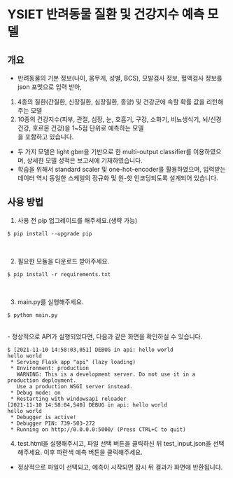 # YSIET 반려동물 질환 및 건강지수 예측 모델

## 개요
- 반려동물의 기본 정보(나이, 몸무게, 성별, BCS), 모발검사 정보, 혈액검사 정보를 json 포맷으로 입력 받아, <br>
1)  4종의 질환(간질환, 신장질환, 심장질환, 종양) 및 건강군에 속할 확률 값을 리턴해주는 모델<br>
2)  10종의 건강지수(피부, 관절, 심장, 눈, 호흡기, 구강, 소화기, 비뇨생식기, 뇌/신경 건강, 호르몬 건강)을 1~5점 단위로 예측하는 모델 <br>
을 포함하고 있습니다.
- 두 가지 모델은 light gbm을 기반으로 한 multi-output classifier를 이용하였으며, 상세한 모델 성적은 보고서에 기재하였습니다.
- 학습을 위해서 standard scaler 및 one-hot-encoder를 활용하였으며, 입력받는 데이터 역시 동일한 스케일의 정규화 및 원-핫 인코딩되도록 설계되어 있습니다.


## 사용 방법

1. 사용 전 pip 업그레이드를 해주세요.(생략 가능)
```shell
$ pip install --upgrade pip
```
<br>

2. 필요한 모듈을 다운로드 받아주세요.
```shell
$ pip install -r requirements.txt
```
<br>

3. main.py를 실행해주세요.
```shell
$ python main.py
```
<br>
- 정상적으로 API가 실행되었다면, 다음과 같은 화면을 확인하실 수 있습니다.

```shell
$ [2021-11-10 14:58:03,051] DEBUG in api: hello world
hello world
 * Serving Flask app "api" (lazy loading)
 * Environment: production
   WARNING: This is a development server. Do not use it in a production deployment.
   Use a production WSGI server instead.
 * Debug mode: on
 * Restarting with windowsapi reloader
[2021-11-10 14:58:04,540] DEBUG in api: hello world
hello world
 * Debugger is active!
 * Debugger PIN: 739-503-272
 * Running on http://0.0.0.0:5000/ (Press CTRL+C to quit)
```

4. test.html을 실행해주시고, 파일 선택 버튼을 클릭하신 뒤 test_input.json을 선택해주세요. 이후 파란색 예측 버튼을 클릭해주세요.
- 정상적으로 파일이 선택되고, 예측이 시작되면 잠시 뒤 결과가 화면에 반환됩니다.


